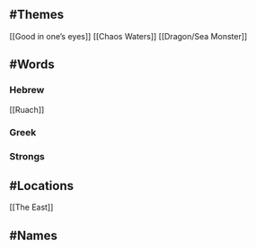 
## #Themes
[[Good in one’s eyes]]
[[Chaos Waters]]
[[Dragon/Sea Monster]]

## #Words
### Hebrew
[[Ruach]]
### Greek
### Strongs


## #Locations
[[The East]]





## #Names

